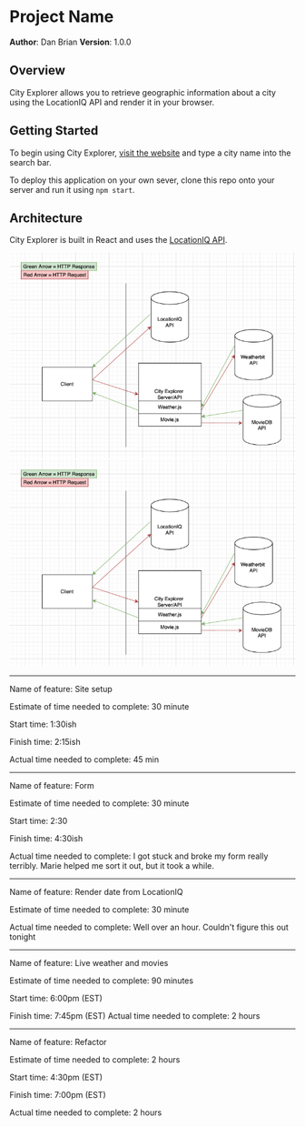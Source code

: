 # Project Name

**Author**: Dan Brian
**Version**: 1.0.0

## Overview
City Explorer allows you to retrieve geographic information about a city using the LocationIQ API and render it in your browser.

## Getting Started
To begin using City Explorer, [visit the website](https://thirsty-panini-aea8ec.netlify.app) and type a city name into the search bar.

To deploy this application on your own sever, clone this repo onto your server and run it using `npm start`.

## Architecture
City Explorer is built in React and uses the [LocationIQ API](https://locationiq.com/docs).

![Architecture diagram lab 09](https://github.com/dbrian57/city-explorer/blob/main/Lab-09-WRRC-diagram.png)
![Architecture diagram lab 08](https://github.com/dbrian57/city-explorer/blob/main/Lab-09-WRRC-diagram.png)

-------

Name of feature: Site setup

Estimate of time needed to complete: 30 minute

Start time: 1:30ish

Finish time: 2:15ish

Actual time needed to complete: 45 min

------

Name of feature: Form

Estimate of time needed to complete: 30 minute

Start time: 2:30

Finish time: 4:30ish

Actual time needed to complete: I got stuck and broke my form really terribly. Marie helped me sort it out, but it took a while.

------

Name of feature: Render date from LocationIQ

Estimate of time needed to complete: 30 minute

Actual time needed to complete: Well over an hour. Couldn't figure this out tonight

-------
Name of feature: Live weather and movies 

Estimate of time needed to complete: 90 minutes 

Start time: 6:00pm (EST) 

Finish time: 7:45pm (EST) Actual time needed to complete: 2 hours

--------
Name of feature: Refactor

Estimate of time needed to complete: 2 hours

Start time: 4:30pm (EST) 

Finish time: 7:00pm (EST) 

Actual time needed to complete: 2 hours
